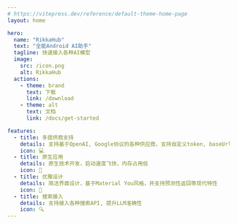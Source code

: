 ```yaml
---
# https://vitepress.dev/reference/default-theme-home-page
layout: home

hero:
  name: "RikkaHub"
  text: "全能Android AI助手"
  tagline: 快速接入各种AI模型
  image:
    src: /icon.png
    alt: RikkaHub
  actions:
    - theme: brand
      text: 下载
      link: /download
    - theme: alt
      text: 文档
      link: /docs/get-started

features:
  - title: 多提供商支持
    details: 支持基于OpenAI, Google协议的各种供应商，支持自定义token, baseUrl
    icon: 💻
  - title: 原生应用
    details: 原生技术开发，启动速度飞快，内存占用低
    icon: 🚀
  - title: 优雅设计
    details: 简洁界面设计，基于Material You风格，并支持预测性返回等现代特性
    icon: 🎨
  - title: 搜索接入
    details: 支持接入各种搜索API, 提升LLM准确性
    icon: 🔍
---
```


